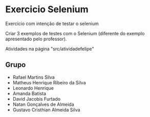 # Exercicio Selenium 
Exercício com intenção de testar o selenium

Criar 3 exemplos de testes com o Selenium (diferente do exemplo apresentado pelo professor).

Atividades na página "src/atividadefelipe"

## Grupo
* Rafael Martins Silva
* Matheus Henrique Ribeiro da Silva 
* Leonardo Henrique 
* Amanda Batista
* David Jacobis Furtado
* Natan Gonçalves de Almeida 
* Gustavo Cristhian Almeida Silva
